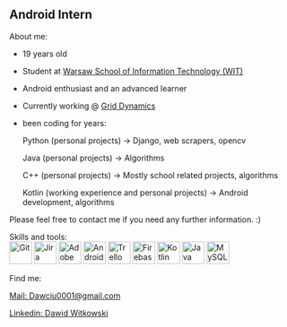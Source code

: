Android Intern
-----
About me:
- 19 years old
- Student at [Warsaw School of Information Technology (WIT)](https://www.wit.edu.pl/en)
- Android enthusiast and an advanced learner
- Currently working @ [Grid Dynamics](https://www.griddynamics.com/)
- been coding for years:

  Python (personal projects) -> Django, web scrapers, opencv
  
  Java (personal projects) -> Algorithms
  
  C++ (personal projects) -> Mostly school related projects, algorithms
  
  Kotlin (working experience and personal projects) -> Android development, algorithms


Please feel free to contact me if you need any further information. :)
<br>

Skills and tools:
<br>
<img src="https://user-images.githubusercontent.com/98784426/170840371-73cd7917-f2ac-433b-b9a7-ecc15e6d8fe3.png" height="40" width="40" title="Git">
<img src="https://user-images.githubusercontent.com/98784426/170840429-849b1823-f86a-4c69-9d81-1a7362ece5e7.jpg" height="40" width="40" title="Jira">
<img src="https://user-images.githubusercontent.com/98784426/170840947-8acc191b-9909-4705-9121-d8af71855ee2.png" height="40" width="40" title="Adobe XD">
<img src="https://user-images.githubusercontent.com/98784426/170840454-6c83895f-bddb-410c-aa4d-df0dbea82909.png" height="40" width="40" title="Android Studio">
<img src="https://user-images.githubusercontent.com/98784426/170840491-d720118e-7509-40c3-be10-4e99ec37911b.png" height="40" width="40" title="Trello">
<img src="https://user-images.githubusercontent.com/98784426/170841020-474af2a9-8d6d-4625-9245-f102522624cc.jpg" height="40" width="40" title="Firebase">
<img src="https://user-images.githubusercontent.com/98784426/170840506-91de5223-9be3-4a49-b84a-60e69647cec0.jpg" height="40" width="40" title="Kotlin">
<img src="https://user-images.githubusercontent.com/98784426/170840535-1dcd9de6-b6d1-46e8-9af1-2bdeb9cc465d.png" height="40" width="40" title="Java">
<img src="https://user-images.githubusercontent.com/98784426/170840677-166ff84c-fd92-4b24-b3cb-f2e6a9c9a295.png" height="40" width="40" title="MySQL">


Find me:

<a href="mailto:Dawciu0001@gmail.com" target="_blank">Mail: Dawciu0001@gmail.com</a>

<a href="https://www.linkedin.com/in/dawid-witkowski-74b687214" target="_blank">Linkedin: Dawid Witkowski</a>



<!---
dawciu0001/dawciu0001 is a ✨ special ✨ repository because its `README.md` (this file) appears on your GitHub profile.
You can click the Preview link to take a look at your changes.
--->
